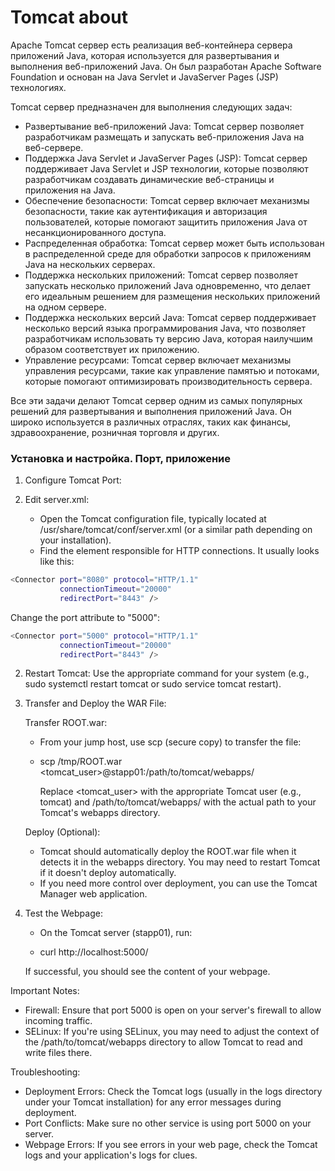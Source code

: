 # Tomcat about

Apache Tomcat сервер есть реализация веб-контейнера сервера приложений Java, которая используется для развертывания и выполнения веб-приложений Java. Он был разработан Apache Software Foundation и основан на Java Servlet и JavaServer Pages (JSP) технологиях.

Tomcat сервер предназначен для выполнения следующих задач:

- Развертывание веб-приложений Java: Tomcat сервер позволяет разработчикам размещать и запускать веб-приложения Java на веб-сервере.
- Поддержка Java Servlet и JavaServer Pages (JSP): Tomcat сервер поддерживает Java Servlet и JSP технологии, которые позволяют разработчикам создавать динамические веб-страницы и приложения на Java.
- Обеспечение безопасности: Tomcat сервер включает механизмы безопасности, такие как аутентификация и авторизация пользователей, которые помогают защитить приложения Java от несанкционированного доступа.
- Распределенная обработка: Tomcat сервер может быть использован в распределенной среде для обработки запросов к приложениям Java на нескольких серверах.
- Поддержка нескольких приложений: Tomcat сервер позволяет запускать несколько приложений Java одновременно, что делает его идеальным решением для размещения нескольких приложений на одном сервере.
- Поддержка нескольких версий Java: Tomcat сервер поддерживает несколько версий языка программирования Java, что позволяет разработчикам использовать ту версию Java, которая наилучшим образом соответствует их приложению.
- Управление ресурсами: Tomcat сервер включает механизмы управления ресурсами, такие как управление памятью и потоками, которые помогают оптимизировать производительность сервера.

Все эти задачи делают Tomcat сервер одним из самых популярных решений для развертывания и выполнения приложений Java. Он широко используется в различных отраслях, таких как финансы, здравоохранение, розничная торговля и других.


### Установка и настройка. Порт, приложение

1. Configure Tomcat Port:

1. Edit server.xml:
    - Open the Tomcat configuration file, typically located at /usr/share/tomcat/conf/server.xml (or a similar path depending on your installation).
    - Find the <Connector> element responsible for HTTP connections. It usually looks like this:
```bash
<Connector port="8080" protocol="HTTP/1.1"
           connectionTimeout="20000"
           redirectPort="8443" />
```
Change the port attribute to "5000":
```bash
<Connector port="5000" protocol="HTTP/1.1"
           connectionTimeout="20000"
           redirectPort="8443" />
```
    
2. Restart Tomcat:
    Use the appropriate command for your system (e.g., sudo systemctl restart tomcat or sudo service tomcat restart).

3. Transfer and Deploy the WAR File:

    Transfer ROOT.war:
    - From your jump host, use scp (secure copy) to transfer the file:

    - scp /tmp/ROOT.war <tomcat_user>@stapp01:/path/to/tomcat/webapps/ 

        Replace <tomcat_user> with the appropriate Tomcat user (e.g., tomcat) and /path/to/tomcat/webapps/ with the actual path to your Tomcat's webapps directory.

    Deploy (Optional):
    - Tomcat should automatically deploy the ROOT.war file when it detects it in the webapps directory. You may need to restart Tomcat if it doesn't deploy automatically.
    - If you need more control over deployment, you can use the Tomcat Manager web application.

3. Test the Webpage:

    - On the Tomcat server (stapp01), run:

    - curl http://localhost:5000/

    If successful, you should see the content of your webpage.

Important Notes:

- Firewall: Ensure that port 5000 is open on your server's firewall to allow incoming traffic.
- SELinux: If you're using SELinux, you may need to adjust the context of the /path/to/tomcat/webapps directory to allow Tomcat to read and write files there.

Troubleshooting:

- Deployment Errors: Check the Tomcat logs (usually in the logs directory under your Tomcat installation) for any error messages during deployment.
- Port Conflicts: Make sure no other service is using port 5000 on your server.
- Webpage Errors: If you see errors in your web page, check the Tomcat logs and your application's logs for clues.

